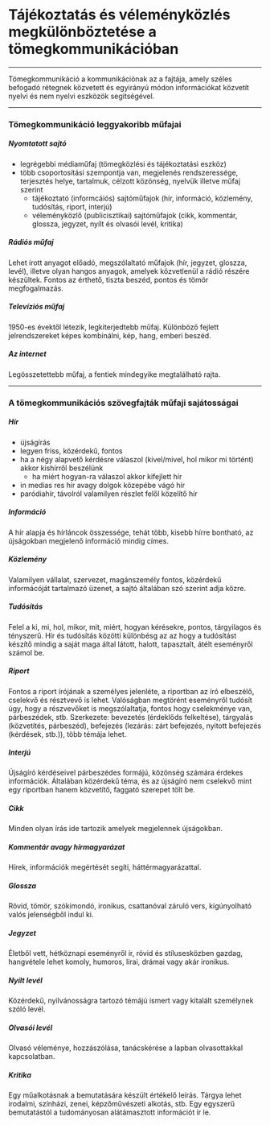 # Tájékoztatás és véleményközlés megkülönböztetése a tömegkommunikációban
---
Tömegkommunikáció a kommunikációnak az a fajtája, amely széles befogadó rétegnek közvetett és egyirányú módon információkat közvetít nyelvi és nem nyelvi eszközök segítségével.
***
### Tömegkommunikáció leggyakoribb műfajai
##### Nyomtatott sajtó
- legrégebbi médiaműfaj (tömegközlési és tájékoztatási eszköz)
- több csoportosítási szempontja van, megjelenés rendszeressége, terjesztés helye, tartalmuk, célzott közönség, nyelvük illetve műfaj szerint
	- tájékoztató (informcáiós) sajtóműfajok (hír, információ, közlemény, tudósítás, riport, interjú)
	- véleményközlő (publicisztikai) sajtóműfajok (cikk, kommentár, glossza, jegyzet, nyílt és olvasói levél, kritika)

##### Rádiós műfaj
Lehet írott anyagot előadó, megszólaltató műfajok (hír, jegyzet, gloszza, levél), illetve olyan hangos anyagok, amelyek közvetlenül a rádió részére készültek. Fontos az érthető, tiszta beszéd, pontos és tömör megfogalmazás.

##### Televíziós műfaj
1950-es évektől létezik, legkiterjedtebb műfaj. Különböző fejlett jelrendszereket képes kombinálni, kép, hang, emberi beszéd.

##### Az internet
Legösszetettebb műfaj, a fentiek mindegyike megtalálható rajta.
***
### A tömegkommunikációs szövegfajták műfaji sajátosságai
##### Hír
- újságírás
- legyen friss, közérdekű, fontos
- ha a négy alapvető kérdésre válaszol (kivel/mivel, hol mikor mi történt) akkor kishírről beszélünk
	- ha miért hogyan-ra válaszol akkor kifejlett hír
- in medias res hír avagy dolgok közepébe vágó hír
- paródiahír, távolról valamilyen részlet felől közelítő hír

##### Információ
A hír alapja és hírláncok összessége, tehát több, kisebb hírre bontható, az újságokban megjelenő információ mindig címes.

##### Közlemény
Valamilyen vállalat, szervezet, magánszemély fontos, közérdekű informácóját tartalmazó üzenet, a sajtó általában szó szerint adja közre.

##### Tudósítás
Felel a ki, mi, hol, mikor, mit, miért, hogyan kérésekre, pontos, tárgyilagos és tényszerű. Hír és tudósítás közötti különbésg az az hogy a tudósítást készítő mindig a saját maga által látott, halott, tapasztalt, átélt eseményről számol be.

##### Riport
Fontos a riport írójának a személyes jelenléte, a riportban az író elbeszélő, cselekvő és résztvevő is lehet. Valóságban megtörént eseményről tudósít úgy, hogy a részvevőket is megszólaltatja, fontos hogy cselekménye van, párbeszédek, stb. Szerkezete: bevezetés (érdeklőds felkeltése), tárgyalás (közvetítés, párbeszéd), befejezés (lezárás: zárt befejezés, nyitott befejezés (kérdések, stb.)), több témája lehet.

##### Interjú
Újságíró kérdéseivel párbeszédes formájú, közönség számára érdekes információk. Általában közérdekű téma, és az újságíró nem cselekvő mint egy riportban hanem közvetítő, faggató szerepet tölt be.

##### Cikk
Minden olyan írás ide tartozik amelyek megjelennek újságokban.

##### Kommentár avagy hírmagyarázat
Hírek, információk megértését segíti, háttérmagyarázattal.

##### Glossza
Rövid, tömör, szókimondó, ironikus, csattanóval záruló vers, kigúnyolható valós jelenségből indul ki.

##### Jegyzet
Életből vett, hétköznapi eseményről ír, rövid és stílusesközben gazdag, hangvétele lehet komoly, humoros, lírai, drámai vagy akár ironikus.

##### Nyílt levél
Közérdekű, nyilvánosságra tartozó témájú ismert vagy kitalált személynek szóló levél.

##### Olvasói levél
Olvasó véleménye, hozzászólása, tanácskérése a lapban olvasottakkal kapcsolatban.

##### Kritika
Egy műalkotásnak a bemutatására készült értékelő leírás. Tárgya lehet irodalmi, színházi, zenei, képzőművészeti alkotás, stb. Egy egyszerű bemutatástól a tudományosan alátámasztott információt ír le. 